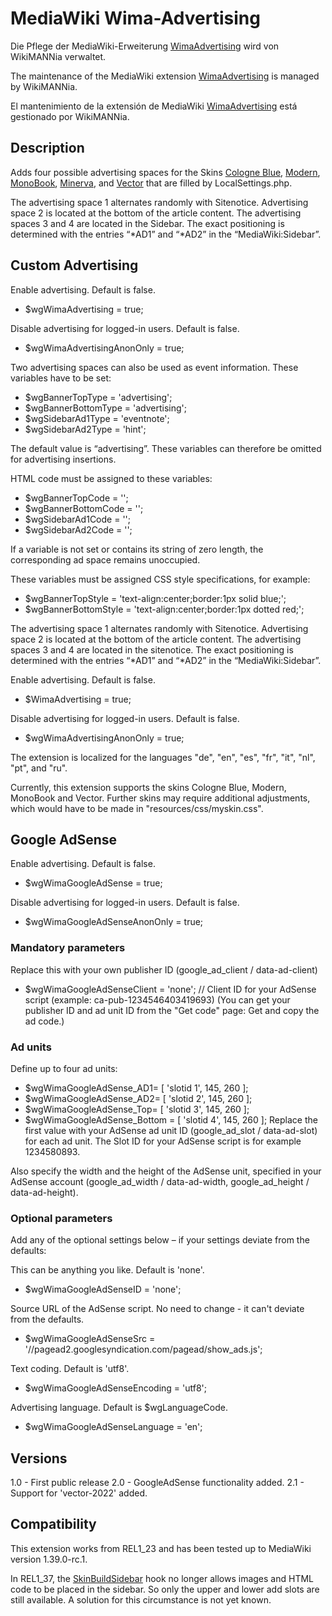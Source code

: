 # MediaWiki Wima-Advertising

Die Pflege der MediaWiki-Erweiterung [WimaAdvertising](https://www.mediawiki.org/wiki/Extension:WimaAdvertising) wird von WikiMANNia verwaltet.

The maintenance of the MediaWiki extension [WimaAdvertising](https://www.mediawiki.org/wiki/Extension:WimaAdvertising) is managed by WikiMANNia.

El mantenimiento de la extensión de MediaWiki [WimaAdvertising](https://www.mediawiki.org/wiki/Extension:WimaAdvertising) está gestionado por WikiMANNia.

## Description

Adds four possible advertising spaces for the Skins [Cologne Blue](https://www.mediawiki.org/wiki/Skin:Cologne_Blue), [Modern](https://www.mediawiki.org/wiki/Skin:Modern), [MonoBook](https://www.mediawiki.org/wiki/Skin:MonoBook), [Minerva](https://www.mediawiki.org/wiki/Skin:Minerva), and [Vector](https://www.mediawiki.org/wiki/Skin:Vector) that are filled by LocalSettings.php.

The advertising space 1 alternates randomly with Sitenotice. Advertising space 2 is located at the bottom of the article content. The advertising spaces 3 and 4 are located in the Sidebar. The exact positioning is determined with the entries “*AD1” and “*AD2” in the “MediaWiki:Sidebar”.

## Custom Advertising

Enable advertising. Default is false.
* $wgWimaAdvertising = true;

Disable advertising for logged-in users. Default is false.
* $wgWimaAdvertisingAnonOnly = true;

Two advertising spaces can also be used as event information. These variables have to be set:

* $wgBannerTopType = 'advertising';
* $wgBannerBottomType = 'advertising';
* $wgSidebarAd1Type = 'eventnote';
* $wgSidebarAd2Type = 'hint';

The default value is “advertising”. These variables can therefore be omitted for advertising insertions.

HTML code must be assigned to these variables:

* $wgBannerTopCode = '';
* $wgBannerBottomCode = '';
* $wgSidebarAd1Code = '';
* $wgSidebarAd2Code = '';

If a variable is not set or contains its string of zero length, the corresponding ad space remains unoccupied.

These variables must be assigned CSS style specifications, for example:

* $wgBannerTopStyle = 'text-align:center;border:1px solid blue;';
* $wgBannerBottomStyle = 'text-align:center;border:1px dotted red;';

The advertising space 1 alternates randomly with Sitenotice. Advertising space 2 is located at the bottom of the article content. The advertising spaces 3 and 4 are located in the sitenotice. The exact positioning is determined with the entries “*AD1” and “*AD2” in the “MediaWiki:Sidebar”.

Enable advertising. Default is false.

* $WimaAdvertising = true;

Disable advertising for logged-in users. Default is false.

* $wgWimaAdvertisingAnonOnly = true;

The extension is localized for the languages "de", "en", "es", "fr", "it", "nl", "pt", and "ru".

Currently, this extension supports the skins Cologne Blue, Modern, MonoBook and Vector.
Further skins may require additional adjustments, which would have to be made in "resources/css/myskin.css".

## Google AdSense

Enable advertising. Default is false.
* $wgWimaGoogleAdSense = true;

Disable advertising for logged-in users. Default is false.
* $wgWimaGoogleAdSenseAnonOnly = true;

### Mandatory parameters
Replace this with your own publisher ID (google_ad_client / data-ad-client)
* $wgWimaGoogleAdSenseClient = 'none'; // Client ID for your AdSense script (example: ca-pub-1234546403419693)
(You can get your publisher ID and ad unit ID from the "Get code" page: Get and copy the ad code.)

### Ad units
Define up to four ad units:
* $wgWimaGoogleAdSense_AD1= [ 'slotid 1', 145, 260 ];
* $wgWimaGoogleAdSense_AD2= [ 'slotid 2', 145, 260 ];
* $wgWimaGoogleAdSense_Top= [ 'slotid 3', 145, 260 ];
* $wgWimaGoogleAdSense_Bottom = [ 'slotid 4', 145, 260 ];
Replace the first value with your AdSense ad unit ID (google_ad_slot / data-ad-slot) for each ad unit. The Slot ID for your AdSense script is for example 1234580893.

Also specify the width and the height of the AdSense unit, specified in your AdSense account (google_ad_width / data-ad-width, google_ad_height / data-ad-height).

### Optional parameters
Add any of the optional settings below – if your settings deviate from the defaults:

This can be anything you like. Default is 'none'.
* $wgWimaGoogleAdSenseID = 'none';

Source URL of the AdSense script. No need to change - it can't deviate from the defaults.
* $wgWimaGoogleAdSenseSrc = '//pagead2.googlesyndication.com/pagead/show_ads.js';

Text coding. Default is 'utf8'.
* $wgWimaGoogleAdSenseEncoding = 'utf8';

Advertising language. Default is $wgLanguageCode.
* $wgWimaGoogleAdSenseLanguage = 'en';

## Versions
1.0 - First public release
2.0 - GoogleAdSense functionality added.
2.1 - Support for 'vector-2022' added.

## Compatibility
This extension works from REL1_23 and has been tested up to MediaWiki version 1.39.0-rc.1.

In REL1_37, the [SkinBuildSidebar](https://www.mediawiki.org/wiki/Manual:Hooks/SkinBuildSidebar) hook no longer allows images and HTML code to be placed in the sidebar.
So only the upper and lower add slots are still available.
A solution for this circumstance is not yet known.
